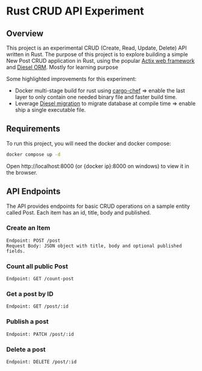 # Rust CRUD API Experiment

## Overview

This project is an experimental CRUD (Create, Read, Update, Delete) API written in Rust. The purpose of this project is to explore building a simple New Post CRUD application in Rust, using the popular [Actix web framework](https://github.com/actix/actix-web) and [Diesel ORM](https://github.com/diesel-rs/diesel).
Mostly for learning purpose

Some highlighted improvements for this experiment:

* Docker multi-stage build for rust using [cargo-chef](https://github.com/LukeMathWalker/cargo-chef) => enable the last layer to only contain one needed binary file and faster build time.
* Leverage [Diesel migration](https://docs.rs/diesel_migrations/latest/diesel_migrations/macro.embed_migrations.html) to migrate database at compile time => enable ship a single executable file.

## Requirements

To run this project, you will need the docker and docker compose:

```bash
docker compose up -d
```

Open http://localhost:8000 (or {docker ip}:8000 on windows) to view it in the browser.


## API Endpoints

The API provides endpoints for basic CRUD operations on a sample entity called Post. Each item has an id, title, body and published.

### Create an Item

```
Endpoint: POST /post
Request Body: JSON object with title, body and optional published fields.
```

### Count all public Post

```
Endpoint: GET /count-post
```

### Get a post by ID

```
Endpoint: GET /post/:id
```

### Publish a post

```
Endpoint: PATCH /post/:id
```

### Delete a post

```
Endpoint: DELETE /post/:id
```